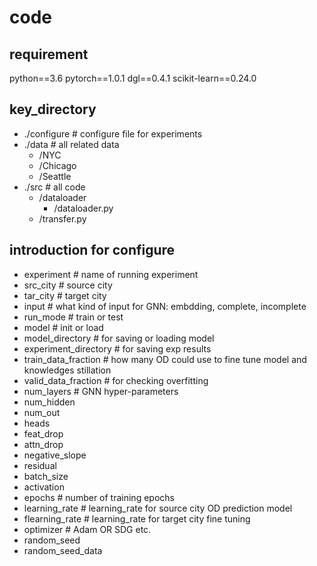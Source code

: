 # code

## requirement
python==3.6
pytorch==1.0.1
dgl==0.4.1
scikit-learn==0.24.0


## key_directory
- ./configure        # configure file for experiments
- ./data             # all related data
	- /NYC
	- /Chicago
	- /Seattle
- ./src              # all code
	- /dataloader
		- /dataloader.py 
	- /transfer.py


## introduction for configure
- experiment      # name of running experiment
- src_city        # source city
- tar_city        # target city
- input           # what kind of input for GNN: embdding, complete, incomplete
- run_mode        # train or test
- model           # init or load
- model_directory # for saving or loading model
- experiment_directory    # for saving exp results
- train_data_fraction     # how many OD could use to fine tune model and knowledges stillation
- valid_data_fraction     # for checking overfitting
- num_layers              # GNN hyper-parameters
- num_hidden
- num_out
- heads
- feat_drop
- attn_drop
- negative_slope
- residual
- batch_size
- activation
- epochs          # number of training epochs
- learning_rate   # learning_rate for source city OD prediction model
- flearning_rate  # learning_rate for target city fine tuning
- optimizer       # Adam OR SDG etc.
- random_seed
- random_seed_data

